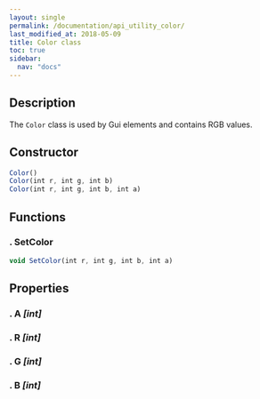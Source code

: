 ```yaml
---
layout: single
permalink: /documentation/api_utility_color/
last_modified_at: 2018-05-09
title: Color class
toc: true
sidebar:
  nav: "docs"
---
```


## Description

The `Color` class is used by Gui elements and contains RGB values.

## Constructor
```javascript
Color()
Color(int r, int g, int b)
Color(int r, int g, int b, int a)
```
## Functions
### . SetColor

```javascript
void SetColor(int r, int g, int b, int a)
```

## Properties
### . A _[int]_
### . R _[int]_
### . G _[int]_
### . B _[int]_
